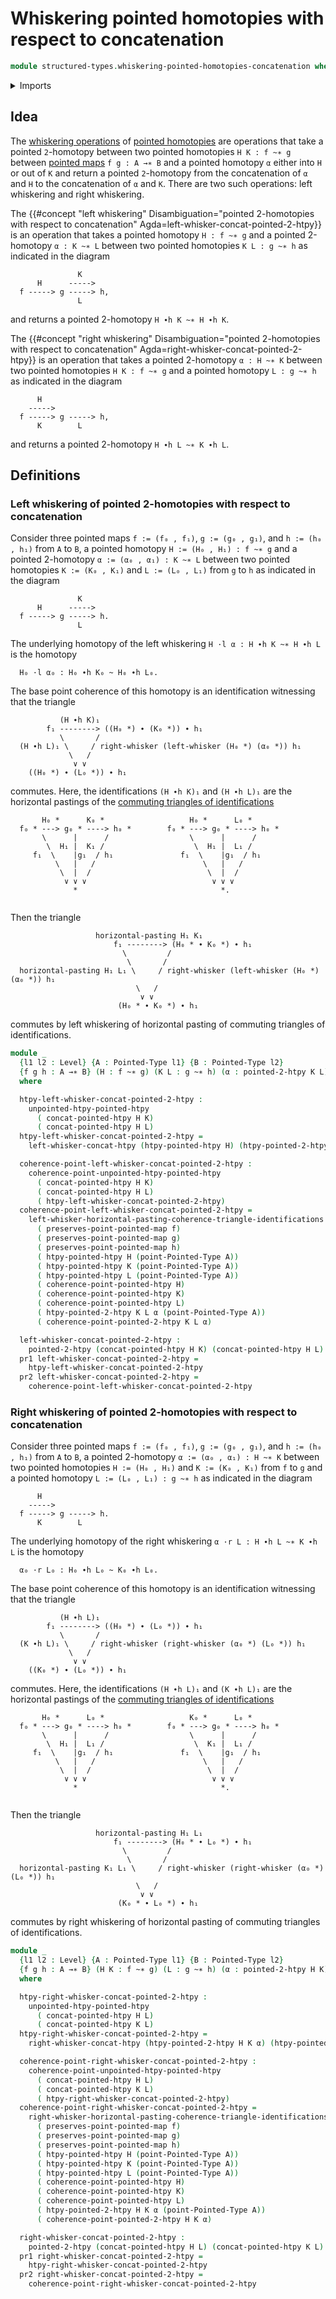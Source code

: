 # Whiskering pointed homotopies with respect to concatenation

```agda
module structured-types.whiskering-pointed-homotopies-concatenation where
```

<details><summary>Imports</summary>

```agda
open import foundation.action-on-identifications-functions
open import foundation.commuting-triangles-of-identifications
open import foundation.dependent-pair-types
open import foundation.identity-types
open import foundation.path-algebra
open import foundation.universe-levels
open import foundation.whiskering-homotopies-concatenation
open import foundation.whiskering-identifications-concatenation

open import structured-types.pointed-maps
open import structured-types.pointed-homotopies
open import structured-types.pointed-types
```

</details>

## Idea

The [whiskering operations](foundation.whiskering-operations.md) of [pointed homotopies](structured-types.pointed-homotopies.md) are operations that take a pointed `2`-homotopy between two pointed homotopies `H K : f ~∗ g` between [pointed maps](structured-types.pointed-maps.md) `f g : A →∗ B` and a pointed homotopy `α` either into `H` or out of `K` and return a pointed `2`-homotopy from the concatenation of `α` and `H` to the concatenation of `α` and `K`. There are two such operations: left whiskering and right whiskering.

The {{#concept "left whiskering" Disambiguation="pointed 2-homotopies with respect to concatenation" Agda=left-whisker-concat-pointed-2-htpy}} is an operation that takes a pointed homotopy `H : f ~∗ g` and a pointed 2-homotopy `α : K ~∗ L` between two pointed homotopies `K L : g ~∗ h` as indicated in the diagram

```text
               K
      H      -----> 
  f -----> g -----> h,
               L
```

and returns a pointed 2-homotopy `H ∙h K ~∗ H ∙h K`.

The {{#concept "right whiskering" Disambiguation="pointed 2-homotopies with respect to concatenation" Agda=right-whisker-concat-pointed-2-htpy}} is an operation that takes a pointed 2-homotopy `α : H ~∗ K` between two pointed homotopies `H K : f ~∗ g` and a pointed homotopy `L : g ~∗ h` as indicated in the diagram

```text
      H
    -----> 
  f -----> g -----> h,
      K        L
```

and returns a pointed 2-homotopy `H ∙h L ~∗ K ∙h L`.

## Definitions

### Left whiskering of pointed 2-homotopies with respect to concatenation

Consider three pointed maps `f := (f₀ , f₁)`, `g := (g₀ , g₁)`, and `h := (h₀ , h₁)` from `A` to `B`, a pointed homotopy `H := (H₀ , H₁) : f ~∗ g` and a pointed 2-homotopy `α := (α₀ , α₁) : K ~∗ L` between two pointed homotopies `K := (K₀ , K₁)` and `L := (L₀ , L₁)` from `g` to `h` as indicated in the diagram

```text
               K
      H      -----> 
  f -----> g -----> h.
               L
```

The underlying homotopy of the left whiskering `H ·l α : H ∙h K ~∗ H ∙h L` is the homotopy

```text
  H₀ ·l α₀ : H₀ ∙h K₀ ~ H₀ ∙h L₀.
```

The base point coherence of this homotopy is an identification witnessing that the triangle

```text
           (H ∙h K)₁
        f₁ --------> ((H₀ *) ∙ (K₀ *)) ∙ h₁
           \       /
  (H ∙h L)₁ \     / right-whisker (left-whisker (H₀ *) (α₀ *)) h₁
             \   /
              ∨ ∨
    ((H₀ *) ∙ (L₀ *)) ∙ h₁
```

commutes. Here, the identifications `(H ∙h K)₁` and `(H ∙h L)₁` are the horizontal pastings of the [commuting triangles of identifications](foundation-core.commuting-triangles-identifications.md)

```text
       H₀ *      K₀ *                   H₀ *      L₀ *
  f₀ * ---> g₀ * ----> h₀ *        f₀ * ---> g₀ * ----> h₀ *
       \      |      /                  \      |      /
        \  H₁ |  K₁ /                    \  H₁ |  L₁ /
     f₁  \    |g₁  / h₁               f₁  \    |g₁  / h₁
          \   |   /                        \   |   /
           \  |  /                          \  |  /
            ∨ ∨ ∨                            ∨ ∨ ∨
              *                                *.
         
```

Then the triangle

```text
                   horizontal-pasting H₁ K₁
                       f₁ --------> (H₀ * ∙ K₀ *) ∙ h₁
                         \         /
                          \       /
  horizontal-pasting H₁ L₁ \     / right-whisker (left-whisker (H₀ *) (α₀ *)) h₁
                            \   /
                             ∨ ∨
                        (H₀ * ∙ K₀ *) ∙ h₁
```

commutes by left whiskering of horizontal pasting of commuting triangles of identifications.

```agda
module _
  {l1 l2 : Level} {A : Pointed-Type l1} {B : Pointed-Type l2}
  {f g h : A →∗ B} (H : f ~∗ g) (K L : g ~∗ h) (α : pointed-2-htpy K L)
  where

  htpy-left-whisker-concat-pointed-2-htpy :
    unpointed-htpy-pointed-htpy
      ( concat-pointed-htpy H K)
      ( concat-pointed-htpy H L)
  htpy-left-whisker-concat-pointed-2-htpy =
    left-whisker-concat-htpy (htpy-pointed-htpy H) (htpy-pointed-2-htpy K L α)

  coherence-point-left-whisker-concat-pointed-2-htpy :
    coherence-point-unpointed-htpy-pointed-htpy
      ( concat-pointed-htpy H K)
      ( concat-pointed-htpy H L)
      ( htpy-left-whisker-concat-pointed-2-htpy)
  coherence-point-left-whisker-concat-pointed-2-htpy =
    left-whisker-horizontal-pasting-coherence-triangle-identifications
      ( preserves-point-pointed-map f)
      ( preserves-point-pointed-map g)
      ( preserves-point-pointed-map h)
      ( htpy-pointed-htpy H (point-Pointed-Type A))
      ( htpy-pointed-htpy K (point-Pointed-Type A))
      ( htpy-pointed-htpy L (point-Pointed-Type A))
      ( coherence-point-pointed-htpy H)
      ( coherence-point-pointed-htpy K)
      ( coherence-point-pointed-htpy L)
      ( htpy-pointed-2-htpy K L α (point-Pointed-Type A))
      ( coherence-point-pointed-2-htpy K L α)

  left-whisker-concat-pointed-2-htpy :
    pointed-2-htpy (concat-pointed-htpy H K) (concat-pointed-htpy H L)
  pr1 left-whisker-concat-pointed-2-htpy =
    htpy-left-whisker-concat-pointed-2-htpy
  pr2 left-whisker-concat-pointed-2-htpy =
    coherence-point-left-whisker-concat-pointed-2-htpy
```

### Right whiskering of pointed 2-homotopies with respect to concatenation

Consider three pointed maps `f := (f₀ , f₁)`, `g := (g₀ , g₁)`, and `h := (h₀ , h₁)` from `A` to `B`, a pointed 2-homotopy `α := (α₀ , α₁) : H ~∗ K` between two pointed homotopies `H := (H₀ , H₁)` and `K := (K₀ , K₁)` from `f` to `g` and a pointed homotopy `L := (L₀ , L₁) : g ~∗ h` as indicated in the diagram

```text
      H
    -----> 
  f -----> g -----> h.
      K        L
```

The underlying homotopy of the right whiskering `α ·r L : H ∙h L ~∗ K ∙h L` is the homotopy

```text
  α₀ ·r L₀ : H₀ ∙h L₀ ~ K₀ ∙h L₀.
```

The base point coherence of this homotopy is an identification witnessing that the triangle

```text
           (H ∙h L)₁
        f₁ --------> ((H₀ *) ∙ (L₀ *)) ∙ h₁
           \       /
  (K ∙h L)₁ \     / right-whisker (right-whisker (α₀ *) (L₀ *)) h₁
             \   /
              ∨ ∨
    ((K₀ *) ∙ (L₀ *)) ∙ h₁
```

commutes. Here, the identifications `(H ∙h L)₁` and `(K ∙h L)₁` are the horizontal pastings of the [commuting triangles of identifications](foundation-core.commuting-triangles-identifications.md)

```text
       H₀ *      L₀ *                   K₀ *      L₀ *
  f₀ * ---> g₀ * ----> h₀ *        f₀ * ---> g₀ * ----> h₀ *
       \      |      /                  \      |      /
        \  H₁ |  L₁ /                    \  K₁ |  L₁ /
     f₁  \    |g₁  / h₁               f₁  \    |g₁  / h₁
          \   |   /                        \   |   /
           \  |  /                          \  |  /
            ∨ ∨ ∨                            ∨ ∨ ∨
              *                                *.
         
```

Then the triangle

```text
                   horizontal-pasting H₁ L₁
                       f₁ --------> (H₀ * ∙ L₀ *) ∙ h₁
                         \         /
                          \       /
  horizontal-pasting K₁ L₁ \     / right-whisker (right-whisker (α₀ *) (L₀ *)) h₁
                            \   /
                             ∨ ∨
                        (K₀ * ∙ L₀ *) ∙ h₁
```

commutes by right whiskering of horizontal pasting of commuting triangles of identifications.

```agda
module _
  {l1 l2 : Level} {A : Pointed-Type l1} {B : Pointed-Type l2}
  {f g h : A →∗ B} (H K : f ~∗ g) (L : g ~∗ h) (α : pointed-2-htpy H K)
  where

  htpy-right-whisker-concat-pointed-2-htpy :
    unpointed-htpy-pointed-htpy
      ( concat-pointed-htpy H L)
      ( concat-pointed-htpy K L)
  htpy-right-whisker-concat-pointed-2-htpy =
    right-whisker-concat-htpy (htpy-pointed-2-htpy H K α) (htpy-pointed-htpy L)

  coherence-point-right-whisker-concat-pointed-2-htpy :
    coherence-point-unpointed-htpy-pointed-htpy
      ( concat-pointed-htpy H L)
      ( concat-pointed-htpy K L)
      ( htpy-right-whisker-concat-pointed-2-htpy)
  coherence-point-right-whisker-concat-pointed-2-htpy =
    right-whisker-horizontal-pasting-coherence-triangle-identifications
      ( preserves-point-pointed-map f)
      ( preserves-point-pointed-map g)
      ( preserves-point-pointed-map h)
      ( htpy-pointed-htpy H (point-Pointed-Type A))
      ( htpy-pointed-htpy K (point-Pointed-Type A))
      ( htpy-pointed-htpy L (point-Pointed-Type A))
      ( coherence-point-pointed-htpy H)
      ( coherence-point-pointed-htpy K)
      ( coherence-point-pointed-htpy L)
      ( htpy-pointed-2-htpy H K α (point-Pointed-Type A))
      ( coherence-point-pointed-2-htpy H K α)

  right-whisker-concat-pointed-2-htpy :
    pointed-2-htpy (concat-pointed-htpy H L) (concat-pointed-htpy K L)
  pr1 right-whisker-concat-pointed-2-htpy =
    htpy-right-whisker-concat-pointed-2-htpy
  pr2 right-whisker-concat-pointed-2-htpy =
    coherence-point-right-whisker-concat-pointed-2-htpy
```
